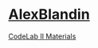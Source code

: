 # [AlexBlandin](https://alexblandin.github.io)

[CodeLab II Materials](https://alexblandin.github.io/CodeLab-II-24-Materials)
